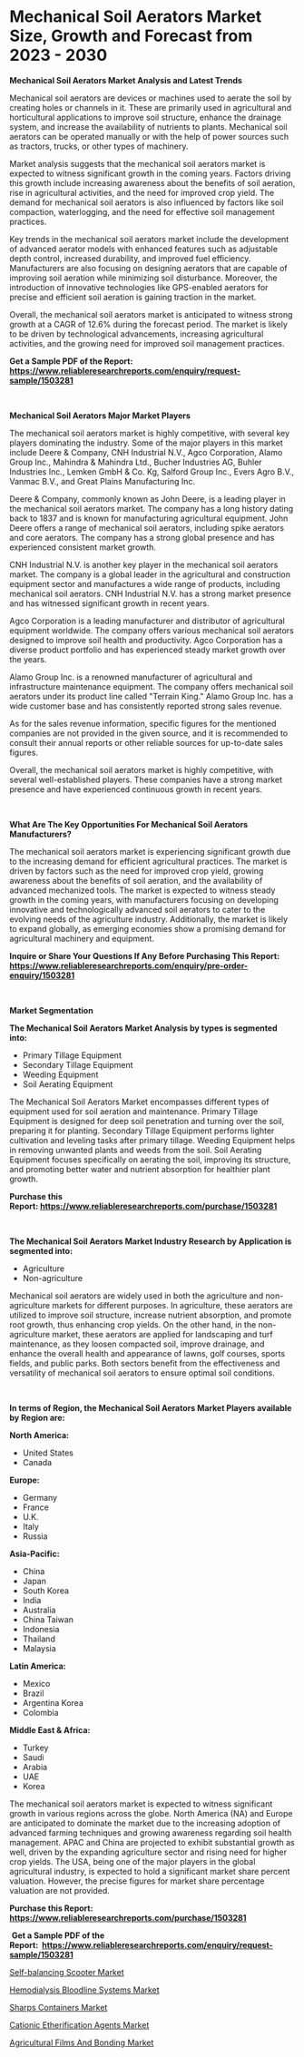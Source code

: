 <p><h1>Mechanical Soil Aerators Market Size, Growth and Forecast from 2023 - 2030</h1></p><p><strong>Mechanical Soil Aerators Market Analysis and Latest Trends</strong></p>
<p><p>Mechanical soil aerators are devices or machines used to aerate the soil by creating holes or channels in it. These are primarily used in agricultural and horticultural applications to improve soil structure, enhance the drainage system, and increase the availability of nutrients to plants. Mechanical soil aerators can be operated manually or with the help of power sources such as tractors, trucks, or other types of machinery.</p><p>Market analysis suggests that the mechanical soil aerators market is expected to witness significant growth in the coming years. Factors driving this growth include increasing awareness about the benefits of soil aeration, rise in agricultural activities, and the need for improved crop yield. The demand for mechanical soil aerators is also influenced by factors like soil compaction, waterlogging, and the need for effective soil management practices.</p><p>Key trends in the mechanical soil aerators market include the development of advanced aerator models with enhanced features such as adjustable depth control, increased durability, and improved fuel efficiency. Manufacturers are also focusing on designing aerators that are capable of improving soil aeration while minimizing soil disturbance. Moreover, the introduction of innovative technologies like GPS-enabled aerators for precise and efficient soil aeration is gaining traction in the market.</p><p>Overall, the mechanical soil aerators market is anticipated to witness strong growth at a CAGR of 12.6% during the forecast period. The market is likely to be driven by technological advancements, increasing agricultural activities, and the growing need for improved soil management practices.</p></p>
<p><strong>Get a Sample PDF of the Report:&nbsp; <a href="https://www.reliableresearchreports.com/enquiry/request-sample/1503281">https://www.reliableresearchreports.com/enquiry/request-sample/1503281</a></strong></p>
<p>&nbsp;</p>
<p><strong>Mechanical Soil Aerators Major Market Players</strong></p>
<p><p>The mechanical soil aerators market is highly competitive, with several key players dominating the industry. Some of the major players in this market include Deere & Company, CNH Industrial N.V., Agco Corporation, Alamo Group Inc., Mahindra & Mahindra Ltd., Bucher Industries AG, Buhler Industries Inc., Lemken GmbH & Co. Kg, Salford Group Inc., Evers Agro B.V., Vanmac B.V., and Great Plains Manufacturing Inc.</p><p>Deere & Company, commonly known as John Deere, is a leading player in the mechanical soil aerators market. The company has a long history dating back to 1837 and is known for manufacturing agricultural equipment. John Deere offers a range of mechanical soil aerators, including spike aerators and core aerators. The company has a strong global presence and has experienced consistent market growth.</p><p>CNH Industrial N.V. is another key player in the mechanical soil aerators market. The company is a global leader in the agricultural and construction equipment sector and manufactures a wide range of products, including mechanical soil aerators. CNH Industrial N.V. has a strong market presence and has witnessed significant growth in recent years.</p><p>Agco Corporation is a leading manufacturer and distributor of agricultural equipment worldwide. The company offers various mechanical soil aerators designed to improve soil health and productivity. Agco Corporation has a diverse product portfolio and has experienced steady market growth over the years.</p><p>Alamo Group Inc. is a renowned manufacturer of agricultural and infrastructure maintenance equipment. The company offers mechanical soil aerators under its product line called "Terrain King." Alamo Group Inc. has a wide customer base and has consistently reported strong sales revenue.</p><p>As for the sales revenue information, specific figures for the mentioned companies are not provided in the given source, and it is recommended to consult their annual reports or other reliable sources for up-to-date sales figures.</p><p>Overall, the mechanical soil aerators market is highly competitive, with several well-established players. These companies have a strong market presence and have experienced continuous growth in recent years.</p></p>
<p>&nbsp;</p>
<p><strong>What Are The Key Opportunities For Mechanical Soil Aerators Manufacturers?</strong></p>
<p><p>The mechanical soil aerators market is experiencing significant growth due to the increasing demand for efficient agricultural practices. The market is driven by factors such as the need for improved crop yield, growing awareness about the benefits of soil aeration, and the availability of advanced mechanized tools. The market is expected to witness steady growth in the coming years, with manufacturers focusing on developing innovative and technologically advanced soil aerators to cater to the evolving needs of the agriculture industry. Additionally, the market is likely to expand globally, as emerging economies show a promising demand for agricultural machinery and equipment.</p></p>
<p><strong>Inquire or Share Your Questions If Any Before Purchasing This Report: <a href="https://www.reliableresearchreports.com/enquiry/pre-order-enquiry/1503281">https://www.reliableresearchreports.com/enquiry/pre-order-enquiry/1503281</a></strong></p>
<p>&nbsp;</p>
<p><strong>Market Segmentation</strong></p>
<p><strong>The Mechanical Soil Aerators Market Analysis by types is segmented into:</strong></p>
<p><ul><li>Primary Tillage Equipment</li><li>Secondary Tillage Equipment</li><li>Weeding Equipment</li><li>Soil Aerating Equipment</li></ul></p>
<p><p>The Mechanical Soil Aerators Market encompasses different types of equipment used for soil aeration and maintenance. Primary Tillage Equipment is designed for deep soil penetration and turning over the soil, preparing it for planting. Secondary Tillage Equipment performs lighter cultivation and leveling tasks after primary tillage. Weeding Equipment helps in removing unwanted plants and weeds from the soil. Soil Aerating Equipment focuses specifically on aerating the soil, improving its structure, and promoting better water and nutrient absorption for healthier plant growth.</p></p>
<p><strong>Purchase this Report:&nbsp;<a href="https://www.reliableresearchreports.com/purchase/1503281">https://www.reliableresearchreports.com/purchase/1503281</a></strong></p>
<p>&nbsp;</p>
<p><strong>The Mechanical Soil Aerators Market Industry Research by Application is segmented into:</strong></p>
<p><ul><li>Agriculture</li><li>Non-agriculture</li></ul></p>
<p><p>Mechanical soil aerators are widely used in both the agriculture and non-agriculture markets for different purposes. In agriculture, these aerators are utilized to improve soil structure, increase nutrient absorption, and promote root growth, thus enhancing crop yields. On the other hand, in the non-agriculture market, these aerators are applied for landscaping and turf maintenance, as they loosen compacted soil, improve drainage, and enhance the overall health and appearance of lawns, golf courses, sports fields, and public parks. Both sectors benefit from the effectiveness and versatility of mechanical soil aerators to ensure optimal soil conditions.</p></p>
<p>&nbsp;</p>
<p><strong>In terms of Region, the Mechanical Soil Aerators Market Players available by Region are:</strong></p>
<p>
    <p> <strong> North America: </strong>
        <ul>
            <li>United States</li>
            <li>Canada</li>
        </ul>
        </p> 
    <p> <strong> Europe: </strong>
        <ul>
            <li>Germany</li>
            <li>France</li>
            <li>U.K.</li>
            <li>Italy</li>
            <li>Russia</li>
        </ul>
        </p> 
    <p> <strong> Asia-Pacific: </strong>
        <ul>
            <li>China</li>
            <li>Japan</li>
            <li>South Korea</li>
            <li>India</li>
            <li>Australia</li>
            <li>China Taiwan</li>
            <li>Indonesia</li>
            <li>Thailand</li>
            <li>Malaysia</li>
        </ul>
        </p> 
    <p> <strong> Latin America: </strong>
        <ul>
            <li>Mexico</li>
            <li>Brazil</li>
            <li>Argentina Korea</li>
            <li>Colombia</li>
        </ul>
        </p> 
    <p> <strong> Middle East & Africa: </strong>
        <ul>
            <li>Turkey</li>
            <li>Saudi</li>
            <li>Arabia</li>
            <li>UAE</li>
            <li>Korea</li>
        </ul>
    </p>
    </p>
<p><p>The mechanical soil aerators market is expected to witness significant growth in various regions across the globe. North America (NA) and Europe are anticipated to dominate the market due to the increasing adoption of advanced farming techniques and growing awareness regarding soil health management. APAC and China are projected to exhibit substantial growth as well, driven by the expanding agriculture sector and rising need for higher crop yields. The USA, being one of the major players in the global agricultural industry, is expected to hold a significant market share percent valuation. However, the precise figures for market share percentage valuation are not provided.</p></p>
<p><strong>Purchase this Report: <a href="https://www.reliableresearchreports.com/purchase/1503281">https://www.reliableresearchreports.com/purchase/1503281</a></strong></p>
<p>&nbsp;<strong>Get a Sample PDF of the Report:&nbsp;&nbsp;<a href="https://www.reliableresearchreports.com/enquiry/request-sample/1503281">https://www.reliableresearchreports.com/enquiry/request-sample/1503281</a></strong></p>
<p><strong></strong></p>
<p><p><a href="https://www.linkedin.com/pulse/self-balancing-scooter-market-challenges-opportunities/">Self-balancing Scooter Market</a></p><p><a href="https://www.linkedin.com/pulse/decoding-hemodialysis-bloodline-systems-market/">Hemodialysis Bloodline Systems Market</a></p><p><a href="https://medium.com/@zaidjeet11730/sharps-containers-market-report-reveals-the-latest-trends-and-growth-opportunities-of-this-market-9c5dcdeadb43">Sharps Containers Market</a></p><p><a href="https://www.linkedin.com/pulse/decoding-cationic-etherification-agents-market-deep-dive/">Cationic Etherification Agents Market</a></p><p><a href="https://medium.com/@santosh735584/agricultural-films-and-bonding-market-size-growth-forecast-2023-2030-e85dcfd9a196">Agricultural Films And Bonding Market</a></p></p>